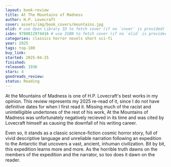```yaml
---
layout: book-review
title: At The Mountains of Madness
author: H.P. Lovecraft
cover: assets/img/book_covers/mountains.jpg
olid: # use Open Library ID to fetch cover (if no `cover` is provided)
isbn: 9780812974416 # use ISBN to fetch cover (if no `olid` is provided, dashes are optional)
categories: classics horror novels short sci-fi
year: 2025
tags: top-100
buy_link:
started: 2025-04-25
finished: 
released: 1936
stars: 4
goodreads_review:
status: Reading
---
```


At the Mountains of Madness is one of H.P. Lovecraft's best works in my opinion. This review represents my 2025 re-read of it, since I do not have definitive dates for when I first read it. Missing much of the racist and unintelligible undertones of the rest of his work, At the Mountains of Madness was unfortunately negatively recieved in its time and was cited by Lovecraft himself as causing the downfall of his writing career.

Even so, it stands as a classic science-fiction cosmic horror story, full of vivid descriptive language and unreliable narration following an expedition to the Antarctic that uncovers a vast, ancient, inhuman civilization. Bit by bit, this expedition learns more and more. As the horrible truth dawns on the members of the expedition and the narrator, so too does it dawn on the reader.
